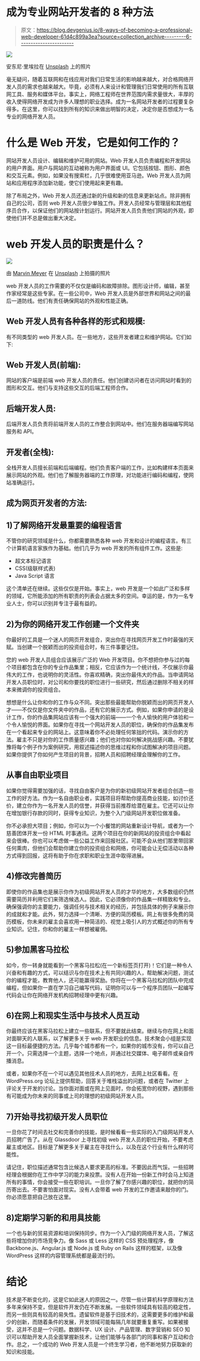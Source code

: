 # 成为专业网站开发者的 8 种方法

> 原文：<https://blog.devgenius.io/8-ways-of-becoming-a-professional-web-developer-61d4c899a3ea?source=collection_archive---------6----------------------->

![](img/fb9c57ae104dde13428810463c7c8550.png)

安东尼·里埃拉在 [Unsplash](https://unsplash.com?utm_source=medium&utm_medium=referral) 上的照片

毫无疑问，随着互联网和在线应用对我们日常生活的影响越来越大，对合格网络开发人员的需求也越来越大。毕竟，必须有人来设计和管理我们日常使用的所有互联网工具、服务和媒体平台。事实上，网络工程师在世界范围内需求量很大，丰厚的收入使得网络开发成为许多人理想的职业选择。成为一名网站开发者的过程要复杂得多。在这里，你可以找到所有的知识来做出明智的决定，决定你是否想成为一名专业的网络开发人员。

# **什么是 Web 开发，它是如何工作的？**

网站开发人员设计、编辑和维护可用的网站。Web 开发人员负责编程和开发网站的用户界面。用户与网站的互动被称为用户界面或 UI。它包括按钮、图形、颜色和交互元素。例如，如果没有搜索栏，几乎很难使用亚马逊。Web 开发人员为网站和应用程序添加新功能，使它们使用起来更有趣。

除了布局之外，Web 开发人员还通过新的升级和新的信息来更新站点。除非拥有自己的公司，否则 web 开发人员很少单独工作。开发人员经常与管理层和其他程序员合作，以保证他们的网站按计划运行。网站开发人员负责他们网站的外观，即使他们并不总是做出重大决定。

# web 开发人员的职责是什么？

![](img/8a4380bf1116ea0830850d41843c4d5e.png)

由 [Marvin Meyer](https://unsplash.com/@marvelous?utm_source=medium&utm_medium=referral) 在 [Unsplash](https://unsplash.com?utm_source=medium&utm_medium=referral) 上拍摄的照片

web 开发人员的工作需要的不仅仅是编码和故障排除。图形设计师，编辑，甚至作家经常是这些专家。在一些公司中，Web 开发人员是外部世界和网站之间的最后一道防线。他们有责任确保网站的外观和性能正确。

## **Web 开发人员有各种各样的形式和规模:**

有不同类型的 web 开发人员。在一些地方，这些开发者建立和维护网站。它们如下:

## Web 开发人员(前端):

网站的客户端是前端 web 开发人员的责任。他们创建访问者在访问网站时看到的图形和交互。他们与支持这些交互的后端工程师合作。

## 后端开发人员:

后端开发人员负责将前端开发人员的工作整合到网站中。他们在服务器端编写网站服务和 API。

## 开发者(全栈):

全栈开发人员擅长前端和后端编程。他们负责客户端的工作，比如构建样本页面来展示网站的外观。他们也了解服务器端的工作原理，对功能进行编码和编程，使网站准确运行。

## **成为网页开发者的方法:**

## **1)了解网络开发最重要的编程语言**

不管你的研究领域是什么，你都需要熟悉各种 web 开发和设计的编程语言。有三个计算机语言家族作为基础。他们几乎为 web 开发的所有组件工作。这些是:

*   超文本标记语言
*   CSS(级联样式表)
*   Java Script 语言

这个清单还在继续。这些仅仅是开始。事实上，web 开发是一个如此广泛和多样的领域，它所能添加的所有职责的列表会占据太多的空间。幸运的是，作为一名专业人士，你可以识别并专注于最有益的。

## **2)为你的网络开发工作创建一个文件夹**

你最好的工具是一个迷人的网页开发组合，突出你在寻找网页开发工作时最强的天赋。当创建一个脱颖而出的投资组合时，有三件事要记住。

您的 web 开发人员组合应该展示广泛的 Web 开发项目。你不想把你参与过的每个项目都包含在你的专业作品集里；相反，它应该作为一个统计线，不仅展示你最伟大的工作，也说明你的灵活性。你喜欢精确，突出你最伟大的作品。当申请网站开发人员职位时，对公司和你要找的职位进行一些研究，然后通过删除不相关的样本来微调你的投资组合。

想想是什么让你和你的工作与众不同。突出那些最能帮助你脱颖而出的网页开发人才——不仅仅是你文件夹中的作品，还有它的展示方式。例如，如果你申请的是设计工作，你的作品集网站应该有一个强大的前端——一个令人愉快的用户体验和一个令人愉悦的界面。如果你在寻找一个网站开发人员的职位，确保你的作品集发布在一个看起来专业的网站上。这意味着你不必处理任何笨拙的代码。演示你的方法。雇主不只是对你的工作质量感兴趣；他们也对你如何解决挑战感兴趣。不要犹豫将每个例子作为案例研究，用叙述描述你的思维过程和你试图解决的项目问题。如果你提供了你如何产生项目的背景，招聘人员和招聘经理会理解你的工作。

## 从事自由职业项目

如果你觉得需要加强的话，寻找自由客户是为你的新初级网站开发者组合创造一些工作的好方法。作为一名自由职业者，实践项目将帮助你提高商业技能，如讨价还价，建立你作为一名开发人员的信誉，并获得当前推荐给潜在雇主。它还可以让你在增加银行存款的同时，获得专业知识，为整个入门级网站开发职位做准备。

你不必承担大项目；例如，你可以为一个小餐馆的网站重新设计导航，或者为一个慈善团体开发一份 HTML 时事通讯。这两个项目在你的新网站的投资组合中看起来会很棒。你也可以考虑做一些公益工作来回报社区。可能不会从他们那里带回家任何熏肉，但他们会帮助你建立你的投资组合和网络，你可能会让无偿活动以各种方式得到回报，这将有助于你在求职和职业生涯中取得进展。

## **4)修改完善简历**

即使你的作品集也是展示你作为初级网站开发人员的才华的地方，大多数组织仍然需要简历并利用它们来筛选候选人。因此，它必须像你的作品集一样精致和专业。确保强调你的主要能力，强调任何与技术相关的经历，并包括具体的例子来展示你的成就和才能。此外，努力选择一个清晰、方便的简历模板。网上有很多免费的简历模板，你未来的雇主会喜欢用一种简洁的、视觉上吸引人的方式概述你的所有专业知识。记住，你和你的雇主一样想被雇佣。

## **5)参加黑客马拉松**

如今，你一转身就能看到一个黑客马拉松(在一个新标签页打开)！它们是一种令人兴奋和有趣的方式，可以结识与你在技术上有共同兴趣的人，帮助解决问题，测试你的编程才能，教育他人，还可能赢得奖励。你将在一个黑客马拉松的团队中完成编程，但如果你一直在学习自己编写代码，证明你可以与一个程序员团队一起编写代码会让你在网络开发机构招聘经理中更有兴趣。

## **6)在网上和现实生活中与技术人员互动**

你最终应该在黑客马拉松上建立一些联系，但不要就此结束。继续与你在网上和面对面聊天的人联系，以了解更多关于 web 开发职业的信息。技术聚会小组是实现这一目标最便捷的方法。几乎每个城市都有一个，如果你的城市没有，你可以自己开一个。只需选择一个主题，选择一个地点，并通过社交媒体、电子邮件或亲自传播消息。

或者，如果你不在一个可以遇见其他技术人员的地方，去网上社区看看。在 WordPress.org 论坛上提供帮助，回答关于堆栈溢出的问题，或者在 Twitter 上评论关于开发的讨论。当你面对面或在网上见面时，你会拓宽你的视野，遇到那些有可能成为你未来的同事或上司的理想的初级网站开发人员。

## **7)开始寻找初级开发人员职位**

一旦你花了时间去社交和完善你的技能，是时候看看一些实际的入门级网站开发人员招聘广告了。从在 Glassdoor 上寻找初级 web 开发人员的职位开始，不要考虑雇主或地区。目标是了解更多关于雇主在寻找什么，以及在这个行业有什么样的可能性。

请记住，职位描述通常包含比候选人要求更高的标准。不要因此而气馁。一些招聘经理会根据你在工作中学习的能力来投票。没有人在开始一份新工作时会马上知道所有的事情，你会接受一些在职培训。一旦你了解了你感兴趣的职位，就把你的简历寄出去。不要害怕面对现实。没有人会带着 web 开发的工作邀请来敲你的门。你必须愿意把自己放在这里。

## **8)定期学习新的和用具技能**

一个也与新的贸易资源和培训保持同步。作为一个入门级的网络开发人员，了解这些将增加你的市场竞争力。像 Sass 或 Less 这样的 CSS 预处理程序，像 Backbone.js、Angular.js 或 Node.js 或 Ruby on Rails 这样的框架，以及像 WordPress 这样的内容管理系统都是最流行的。

# **结论**

技术是不断变化的，这是它如此迷人的原因之一。尽管一些计算机科学原理和方法多年来保持不变，但是软件开发仍在不断发展。一些软件领域具有较高的稳定性，而另一些则具有较高的易失性。遗留软件是基于旧技术的，这需要更多的维护和最少的创新，而随着条件的发展，开发领域可能每隔几年就要重复重写。如果被接受，这并不总是一个问题。数据科学、UX 设计、产品管理、数字营销和 SEO 知识可以帮助开发人员全面掌握新技术，让他们能够与各部门的同事和客户互动和合作。总之，一个成功的 Web 开发人员是一个终生学习者，他不断地努力获取新的知识和技能。